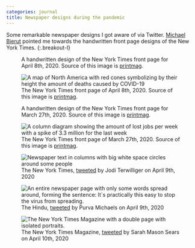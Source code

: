 ```yaml
---
categories: journal
title: Newspaper designs during the pandemic
---
```

Some remarkable newspaper designs I got aware of via Twitter. [Michael Bierut](https://twitter.com/michaelbierut) pointed me towards the handwritten front page designs of the New York Times.
{:.breakout-l}

<div class="breakout x-12">
<figure class="rg:xx-6 mrb-0">
<img class="width-100" src="/i/2020-04-08-new-york-times-handwritten.jpg" alt=""/>
<figcaption>A handwritten design of the New York Times front page for April 8th, 2020. Source of this image is <a href="https://www.printmag.com/daily-heller/covid-19-new-york-times-front-pages/">printmag</a>.</figcaption>
</figure>

<figure class="rg:xx-6 mrb-0">
<img class="width-100" src="/i/2020-04-08-new-york-times.jpg" alt="A map of North America with red cones symbolizing by their height the amount of deaths caused by COVID-19"/>
<figcaption>The New York Times front page of April 8th, 2020. Source of this image is <a href="https://www.printmag.com/daily-heller/covid-19-new-york-times-front-pages/">printmag</a>.</figcaption>
</figure>
</div>



<div class="breakout x-12">
<figure class="rg:xx-6 mrb-0">
<img class="width-100" src="/i/2020-03-26-new-york-times.jpg" alt=""/>
<figcaption>A handwritten design of the New York Times front page for March 27th, 2020. Source of this image is <a href="https://www.printmag.com/daily-heller/covid-19-new-york-times-front-pages/">printmag</a>.</figcaption>
</figure>

<figure class="rg:xx-6 mrb-0">
<img class="width-100" src="/i/2020-03-27-new-york-times.jpg" alt="A column diagram showing the amount of lost jobs per week with a spike of 3.3 million for the last week"/>
<figcaption>The New York Times front page of March 27th, 2020. Source of this image is <a href="https://www.printmag.com/daily-heller/covid-19-new-york-times-front-pages/">printmag</a>.</figcaption>
</figure>
</div>

<figure class="breakout-r">
<img class="width-100" src="/i/EVKYGEBU0AIQsDg.jpeg" alt="Newspaper text in columns with big white space circles around some people"/>
<figcaption>The New York Times, <a href="https://twitter.com/ThisIsJodiT/status/1248227283871072256">tweeted</a> by Jodi Terwilliger on April 9th, 2020</figcaption>
</figure>

<figure class="breakout-r">
<img class="width-100" src="/i/EVKyriTUUAA9QEr.jpeg" alt="An entire newspaper page with only some words spread around, forming the sentence: It´s practically this easy to stop the virus from spreading."/>
<figcaption>The Hindu, <a href="https://twitter.com/purvamichaels/status/1248256576231743489">tweeted</a> by Purva Michaels on April 9th, 2020</figcaption>
</figure>

<figure>
<img class="width-100" src="/i/EVPj1dVUEAE2oCc.jpeg" alt="The New York Times Magazine with a double page with isolated portraits."/>
<figcaption>The New York Times Magazine, <a href="https://twitter.com/sarahmsears/status/1248592035793309698">tweeted</a> by Sarah Mason Sears on April 10th, 2020</figcaption>
</figure>


